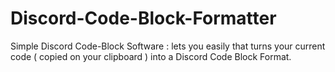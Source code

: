 # Discord-Code-Block-Formatter
Simple Discord Code-Block Software : lets you easily that turns your current code ( copied on your clipboard ) into a Discord Code Block Format.
